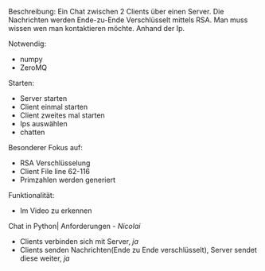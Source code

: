 Beschreibung:
Ein Chat zwischen 2 Clients über einen Server.
Die Nachrichten werden Ende-zu-Ende Verschlüsselt mittels RSA.
Man muss wissen wen man kontaktieren möchte. Anhand der Ip.


Notwendig:
- numpy
- ZeroMQ

Starten:
- Server starten
- Client einmal starten
- Client zweites mal starten
- Ips auswählen
- chatten

Besonderer Fokus auf:
- RSA Verschlüsselung
- Client File line 62-116
- Primzahlen werden generiert

Funktionalität:
- Im Video zu erkennen

Chat in Python| Anforderungen - *Nicolai*
- Clients verbinden sich mit Server, *ja*
- Clients senden Nachrichten(Ende zu Ende verschlüsselt), Server sendet diese weiter, *ja*
